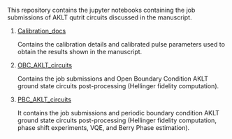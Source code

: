 This repository contains the jupyter notebooks containing the job submissions of AKLT qutrit circuits discussed in the manuscript. 

1. [Calibration_docs](Calibration_docs)

   Contains the calibration details and calibrated pulse parameters used to obtain the results shown in the manuscript.

2. [OBC_AKLT_circuits](OBC_AKLT_ground_states)

   Contains the job submissions and Open Boundary Condition AKLT ground state circuits post-processing (Hellinger fidelity computation).

3. [PBC_AKLT_circuits](PBC_AKLT_ground_states)

   It contains the job submissions and periodic boundary condition AKLT ground state circuits post-processing (Hellinger fidelity computation, phase shift experiments, VQE, and Berry Phase estimation).
